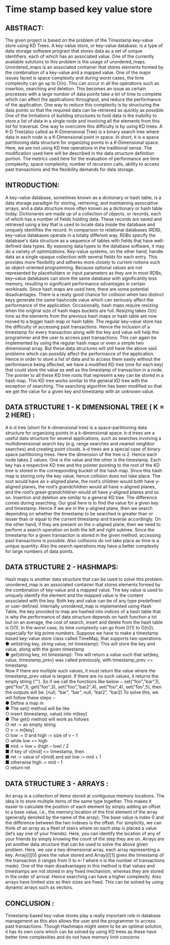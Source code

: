 # Time stamp based key value store
## ABSTRACT:
The given project is based on the problem of the Timestamp key-value
store using KD Trees. A key-value store, or key-value database, is a type of
data storage software program that stores data as a set of unique
identifiers, each of which has an associated value. One of the currently
available solutions to this problem is the usage of unordered_maps.
Unordered_maps is an associated container that stores elements formed
by the combination of a key-value and a mapped value. One of the major
issues faced is space complexity and during worst cases, the time
complexity can go up to O(n). This can occur in all the operations such as
insertion, searching and deletion. This becomes an issue as certain
processes with a large number of data points take a lot of time to
complete which can affect the applications throughput, and reduce the
performance of the application. One way to reduce this complexity is by
structuring the data points so that the required data can be retrieved as
quickly as possible. One of the limitations of building structures to hold
data is the inability to store a list of data in a single node and involving all
the elements from this list for traversal. One way to overcome this difficulty
is by using KD trees. A K-D Tree(also called as K-Dimensional Tree) is a
binary search tree where data in each node is a K-Dimensional point in
space. In short, it is a space partitioning data structure for organizing
points in a K-Dimensional space. Here, we are not using KD tree operations
in the traditional sense. The modification used here will be described in the
data structure definition portion. The metrics used here for the evaluation
of performance are time complexity, space complexity, number of
recursion calls, ability to access past transactions and the flexibility
demands for data storage.
## INTRODUCTION:
A key–value database, sometimes known as a dictionary or hash table, is a
data storage paradigm for storing, retrieving, and maintaining associative
arrays, and a data structure more often known as a dictionary or hash
table today. Dictionaries are made up of a collection of objects, or records,
each of which has a number of fields holding data. These records are
saved and retrieved using a key that is used to locate data inside the
database and uniquely identifies the record.
In comparison to relational databases (RDB), key–value databases operate
in a totally different way. RDBs specify the database's data structure as a
sequence of tables with fields that have well-defined data types. By
exposing data types to the database software, it may do a variety of
optimizations. Key–value systems, on the other hand, handle data as a
single opaque collection with several fields for each entry. This provides
more flexibility and adheres more closely to current notions such as
object-oriented programming. Because optional values are not
represented by placeholders or input parameters as they are in most
RDBs, key–value databases can store the same database with significantly
less memory, resulting in significant performance advantages in certain
workloads.
Since hash maps are used here, there are some potential disadvantages.
There is a really good chance for collision when two distinct keys generate
the same hashcode value which can seriously affect the performance of
the application. Occasionally, hash maps require resizing when the
original size of hash maps buckets are full. Resizing takes O(n) time as the
elements from the previous hash maps or hash table are now moved to a
bigger hash map or hash table.
The regular key-value store has the difficulty of accessing past
transactions. Hence the inclusion of a timestamp for every transaction
along with the key and value will help the programmer and the user to
access past transactions. This can again be implemented by using the
regular hash maps or even a simple two dimensional array. But these data
structures will still have the above said problems which can possibly affect
the performance of the application.
Hence in order to store a list of data and to access them easily without the
performance being affected, we have a modified KD tree (one for each key)
that could store the value as well as the timestamp of transaction in a
node. The pointer to all these KD tree roots that represent a key can be
stored in a hash map.
This KD tree works similar to the general KD tree with the exception of
searching. The searching algorithm has been modified so that we get the
value for a given key and timestamp with an unknown value.

## DATA STRUCTURE 1 - K DIMENSIONAL TREE ( K = 2 HERE) :
A k-d tree (short for k-dimensional tree) is a space-partitioning data
structure for organizing points in a k-dimensional space. k-d trees are a
useful data structure for several applications, such as searches involving a
multidimensional search key (e.g. range searches and nearest neighbor
searches) and creating point clouds. k-d trees are a special case of binary
space partitioning trees.
Here the dimension of the tree is 2. Hence each node takes 2 values. One is
the value and the other is the timestamp. Each key has a respective KD
tree and the pointer pointing to the root of the KD tree is stored in the
corresponding bucket of the hash map. Since this hash map is storing only
the key value, hence collision does not take place.
The root would have an x-aligned plane, the root’s children would both
have y-aligned planes, the root’s grandchildren would all have x-aligned
planes, and the root’s great-grandchildren would all have y-aligned planes
and so on.
Insertion and deletion are similar to a general KD tree. The difference
comes during searching. Our goal here is to find the value for a given key
and timestamp. Hence if we are in the y-aligned plane, then we search
depending on whether the timestamp to be searched is greater than or
lesser than or equal to the current timestamp and traverse accordingly.
On the other hand, if they are present on the x-aligned plane, then we
need to perform a search operation on both the left and right subtree.
Since the timestamp for a given transaction is stored in the given method,
accessing past transactions is possible. Also collisions do not take place
as time is a unique quantity. Also the search operations may have a better
complexity for large numbers of data points.

## DATA STRUCTURE 2 - HASHMAPS:
Hash maps is another data structure that can be used to solve this
problem. unordered_map is an associated container that stores elements
formed by the combination of key-value and a mapped value. The key
value is used to uniquely identify the element and the mapped value is the
content associated with the key. Both key and value can be of any type
predefined or user-defined.
Internally unordered_map is implemented using Hash Table, the key
provided to map are hashed into indices of a hash table that is why the
performance of data structure depends on hash function a lot but on an
average, the cost of search, insert and delete from the hash table is O(1). In
the worst case, its time complexity can go from O(1) to O(n2), especially for
big prime numbers.
Suppose we have to make a timestamp based key-value store class called
TimeMap, that supports two operations. <br>
● set(string key, string value, int timestamp): This will store the key and <br>
value, along with the given timestamp <br>
● get(string key, int timestamp): This will return a value such that
set(key, value, timestamp_prev) was called previously, with
timestamp_prev <= timestamp. <br>
Now if there are multiple such values, it must return the value where the
timestamp_prev value is largest. If there are no such values, it returns the
empty string (""). So if we call the functions like below −
set("foo","bar",1), get("foo",1), get("foo",3), set("foo","bar2",4), set("foo",4), set("foo",5),
then the outputs will be: [null, “bar”, “bar”, null, “bar2”, “bar2]
To solve this, we will follow these steps −
<br>● Define a map m <br>
● The set() method will be like <br>
○ insert (timestamp, value) into m[key] <br>
● The get() method will work as follows <br>
○ ret := an empty string <br>
○ v := m[key] <br>
○ low := 0 and high := size of v – 1 <br>
○ while low <= high <br>
■ mid := low + (high – low) / 2 <br>
■ if key of v[mid] <= timestamp, then <br>
■ ret := value of v[mid] and set low := mid + 1 <br>
■ otherwise high := mid – 1 <br>
○ return ret <br>

## DATA STRUCTURE 3 - ARRAYS :
An array is a collection of items stored at contiguous memory locations.
The idea is to store multiple items of the same type together. This makes it
easier to calculate the position of each element by simply adding an offset
to a base value, i.e., the memory location of the first element of the array
(generally denoted by the name of the array). The base value is index 0 and
the difference between the two indexes is the offset.
For simplicity, we can think of an array as a fleet of stairs where on each
step is placed a value (let’s say one of your friends). Here, you can identify
the location of any of your friends by simply knowing the count of the step
they are on.
Arrays are yet another data structure that can be used to solve the above
given problem. Here, we use a two dimensional array, each array
representing a key. Array[i][0] gives the value stored and Array[i][1] gives the
timestamp of the transaction (i ranges from 0 to n-1 where n is the number
of transactions made). One of the main disadvantages in this method is
that values and timestamps are not stored in any fixed mechanism,
whereas they are stored in the order of arrival. Hence searching can have
a higher complexity. Also arrays have limited size as their sizes are fixed.
This can be solved by using dynamic arrays such as vectors.

## CONCLUSION :
Timestamp based key-value stores play a really important role in database
management as this also allows the user and the programmer to access
past transactions. Though Hashmaps might seem to be an optimal
solution, it has its own cons which can be solved by using KD trees as these
have better time complexities and do not have memory limit concerns
